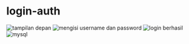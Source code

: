# login-auth
![tampilan depan](https://user-images.githubusercontent.com/114144254/191907228-8b565d39-f29c-4c01-8000-2dcd115fb307.png)
![mengisi username dan password](https://user-images.githubusercontent.com/114144254/191907219-500b75c2-fa40-48d4-b008-47b028c9a0dd.png)
![login berhasil](https://user-images.githubusercontent.com/114144254/191907231-cfebe72d-c876-4c9c-a204-7f029b27d2ac.png)
![mysql](https://user-images.githubusercontent.com/114144254/191907223-46e50572-1b9f-48fb-a2f2-5ffb5b38e46c.png)
